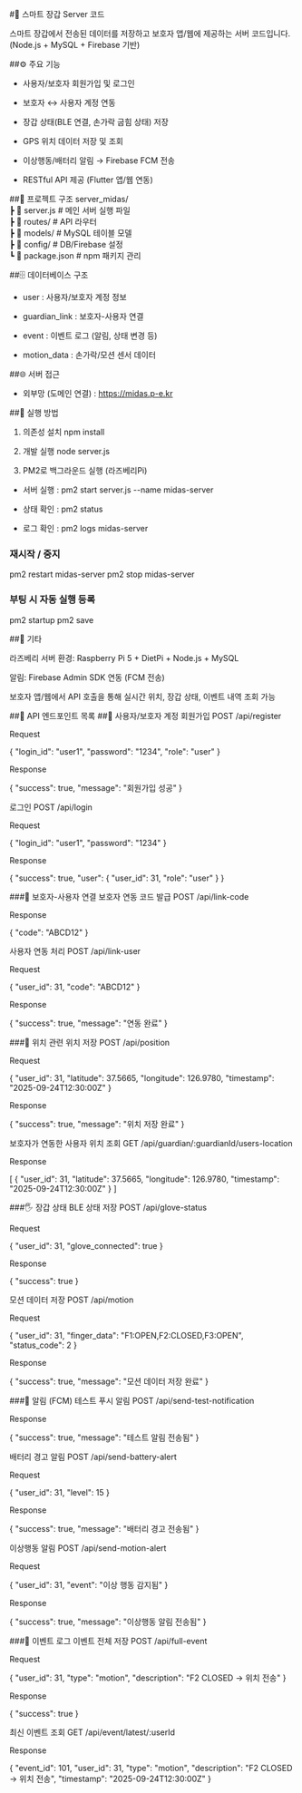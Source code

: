 #🧤 스마트 장갑 Server 코드

스마트 장갑에서 전송된 데이터를 저장하고 보호자 앱/웹에 제공하는 서버 코드입니다.
(Node.js + MySQL + Firebase 기반)

##⚙️ 주요 기능

 - 사용자/보호자 회원가입 및 로그인

 - 보호자 ↔ 사용자 계정 연동

 - 장갑 상태(BLE 연결, 손가락 굽힘 상태) 저장

 - GPS 위치 데이터 저장 및 조회

 - 이상행동/배터리 알림 → Firebase FCM 전송

 - RESTful API 제공 (Flutter 앱/웹 연동)

##📂 프로젝트 구조
server_midas/
<br>┣ 📜 server.js # 메인 서버 실행 파일
<br>┣ 📂 routes/ # API 라우터
<br>┣ 📂 models/ # MySQL 테이블 모델
<br>┣ 📂 config/ # DB/Firebase 설정
<br>┗ 📜 package.json # npm 패키지 관리

##🗄️ 데이터베이스 구조

 - user : 사용자/보호자 계정 정보

 - guardian_link : 보호자-사용자 연결

 - event : 이벤트 로그 (알림, 상태 변경 등)

 - motion_data : 손가락/모션 센서 데이터

##🌐 서버 접근

 - 외부망 (도메인 연결) : https://midas.p-e.kr

##🚀 실행 방법
1. 의존성 설치
npm install

2. 개발 실행
node server.js

3. PM2로 백그라운드 실행 (라즈베리Pi)
 - 서버 실행 : pm2 start server.js --name midas-server

 -  상태 확인 : pm2 status

 - 로그 확인 : pm2 logs midas-server

### 재시작 / 중지
pm2 restart midas-server
pm2 stop midas-server

### 부팅 시 자동 실행 등록
pm2 startup
pm2 save

##🔔 기타

라즈베리 서버 환경: Raspberry Pi 5 + DietPi + Node.js + MySQL

알림: Firebase Admin SDK 연동 (FCM 전송)

보호자 앱/웹에서 API 호출을 통해 실시간 위치, 장갑 상태, 이벤트 내역 조회 가능

##📡 API 엔드포인트 목록
##🧑 사용자/보호자 계정
회원가입
POST /api/register

Request

{
  "login_id": "user1",
  "password": "1234",
  "role": "user"
}

Response

{ "success": true, "message": "회원가입 성공" }

로그인
POST /api/login

Request

{
  "login_id": "user1",
  "password": "1234"
}

Response

{
  "success": true,
  "user": {
    "user_id": 31,
    "role": "user"
  }
}

###🔗 보호자-사용자 연결
보호자 연동 코드 발급
POST /api/link-code

Response

{ "code": "ABCD12" }

사용자 연동 처리
POST /api/link-user

Request

{
  "user_id": 31,
  "code": "ABCD12"
}

Response

{ "success": true, "message": "연동 완료" }

###📍 위치 관련
위치 저장
POST /api/position

Request

{
  "user_id": 31,
  "latitude": 37.5665,
  "longitude": 126.9780,
  "timestamp": "2025-09-24T12:30:00Z"
}

Response

{ "success": true, "message": "위치 저장 완료" }

보호자가 연동한 사용자 위치 조회
GET /api/guardian/:guardianId/users-location

Response

[
  {
    "user_id": 31,
    "latitude": 37.5665,
    "longitude": 126.9780,
    "timestamp": "2025-09-24T12:30:00Z"
  }
]

###🖐️ 장갑 상태
BLE 상태 저장
POST /api/glove-status

Request

{
  "user_id": 31,
  "glove_connected": true
}

Response

{ "success": true }

모션 데이터 저장
POST /api/motion

Request

{
  "user_id": 31,
  "finger_data": "F1:OPEN,F2:CLOSED,F3:OPEN",
  "status_code": 2
}

Response

{ "success": true, "message": "모션 데이터 저장 완료" }

###📢 알림 (FCM)
테스트 푸시 알림
POST /api/send-test-notification

Response

{ "success": true, "message": "테스트 알림 전송됨" }

배터리 경고 알림
POST /api/send-battery-alert

Request

{
  "user_id": 31,
  "level": 15
}

Response

{ "success": true, "message": "배터리 경고 전송됨" }

이상행동 알림
POST /api/send-motion-alert

Request

{
  "user_id": 31,
  "event": "이상 행동 감지됨"
}

Response

{ "success": true, "message": "이상행동 알림 전송됨" }

###📝 이벤트 로그
이벤트 전체 저장
POST /api/full-event

Request

{
  "user_id": 31,
  "type": "motion",
  "description": "F2 CLOSED → 위치 전송"
}

Response

{ "success": true }

최신 이벤트 조회
GET /api/event/latest/:userId

Response

{
  "event_id": 101,
  "user_id": 31,
  "type": "motion",
  "description": "F2 CLOSED → 위치 전송",
  "timestamp": "2025-09-24T12:30:00Z"
}
